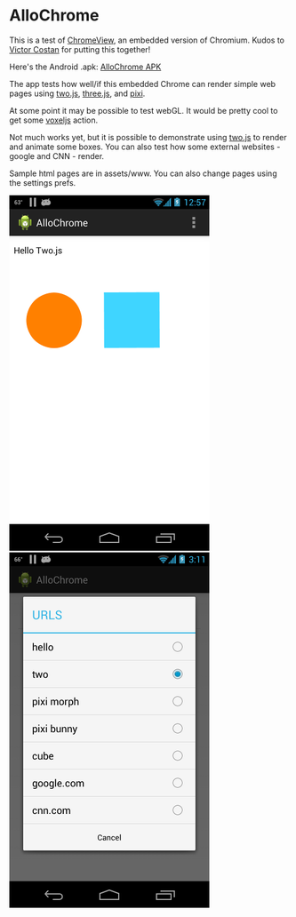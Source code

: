 # AlloChrome

This is a test of [ChromeView](https://github.com/pwnall/chromeview), an embedded version of Chromium. 
Kudos to [Victor Costan](https://github.com/pwnall) for putting this together!

Here's the Android .apk: [AlloChrome APK](https://www.dropbox.com/s/7j568i2h2nwyn5y/AlloChrome.apk)

The app tests how well/if this embedded Chrome can render simple web pages using [two.js](http://jonobr1.github.io/two.js/), 
[three.js](http://threejs.org/), and [pixi](https://github.com/GoodBoyDigital/pixi.js). 

At some point it may be possible to test webGL. It would be pretty cool to get some [voxeljs](http://voxeljs.com/) action.

Not much works yet, but it is possible to demonstrate using [two.js](http://jonobr1.github.io/two.js/) to render 
and animate some boxes. You can also test how some external websites - google and CNN - render. 

Sample html pages are in assets/www. You can also change pages using the settings prefs. 

![Screenshot of browser rendering](docs/allochrome50.png)
![Screenshot of URL selection](docs/urls50.png)